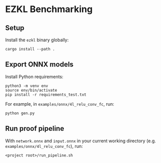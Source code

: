 # EZKL Benchmarking

## Setup

Install the `ezkl` binary globally:

```
cargo install --path .
```


## Export ONNX models

Install Python requirements:

```
python3 -m venv env
source env/bin/activate
pip install -r requirements_test.txt
```

For example, in `examples/onnx/4l_relu_conv_fc`, run:

```
python gen.py
```

## Run proof pipeline

With `network.onnx` and `input.onnx` in your current working directory (e.g. `examples/onnx/4l_relu_conv_fc`), run:

```
<project root>/run_pipeline.sh
```